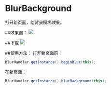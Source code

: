 # BlurBackground

打开新页面，给背景模糊效果。

##效果图：
 ![](https://github.com/yanxinit/BlurBackground/blob/master/Demo.gif)

##下载
[![](https://jitpack.io/v/yanxinit/BlurBackground.svg)](https://jitpack.io/#yanxinit/BlurBackground)

##使用方法：
打开新页面前：
```java
BlurHandler.getInstance().beginBlur(this);
```
在新页面：
```java
BlurHandler.getInstance().blurBackground(this);
```
